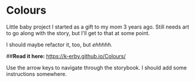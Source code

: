 # Colours

Little baby project I started as a gift to my mom 3 years ago. Still needs art
to go along with the story, but I'll get to that at some point. 

I should maybe refactor it, too, but _ehhhhh._

##**Read it here:**
https://k-erby.github.io/Colours/

Use the arrow keys to navigate through the storybook. I should add some instructions somewhere.

